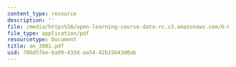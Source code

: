 ```yaml
---
content_type: resource
description: ''
file: /media/https%3A/open-learning-course-data-rc.s3.amazonaws.com/6-071j-introduction-to-electronics-signals-and-measurement-spring-2006/706d5fbeba99433daa5442b15b43d0ab_an_3001.pdf
file_type: application/pdf
resourcetype: Document
title: an_3001.pdf
uid: 706d5fbe-ba99-433d-aa54-42b15b43d0ab
---
```

